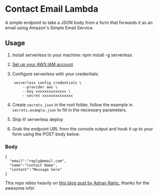 # Contact Email Lambda
A simple endpoint to take a JSON body from a form that forwards it as an email using Amazon's Simple Email Service.

## Usage
1. Install serverless to your machine:
  npm install -g serverless

2. [Set up your AWS IAM account](https://docs.aws.amazon.com/IAM/latest/UserGuide/id_users_create.html)

3. Configure serverless with your credentials:
```
    serverless config credentials \
        --provider aws \
        --key xxxxxxxxxxxxxx \
        --secret xxxxxxxxxxxxxx
```

4. Create `secrets.json` in the root folder, follow the example in `secrets.example.json` to fill in the necessary parameters.

5. Ship it!
  serverless deploy

6. Grab the endpoint URL from the console output and hook it up to your form using the POST body below.

### Body
```
{
  "email":"reply@email.com",
  "name":"Contact Name",
  "content":"Message here"
}
```



This repo relies heavily on [this blog post by Adnan Rahic](https://dev.to/adnanrahic/building-a-serverless-contact-form-with-aws-lambda-and-aws-ses-4jm0), thanks for the awesome info!